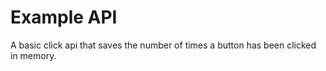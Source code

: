 # Example API

A basic click api that saves the number of times a button has been clicked in memory.
